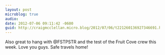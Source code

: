 ```yaml
---
layout: post
microblog: true
audio: 
date: 2012-07-06 09:11:42 -0600
guid: http://craigmcclellan.micro.blog/2012/07/06/t221260136927346691.html
---
```

Also great to hang with @FSTPSTR and the test of the Fruit Cove crew this week. Love you guys. Safe travels home!
